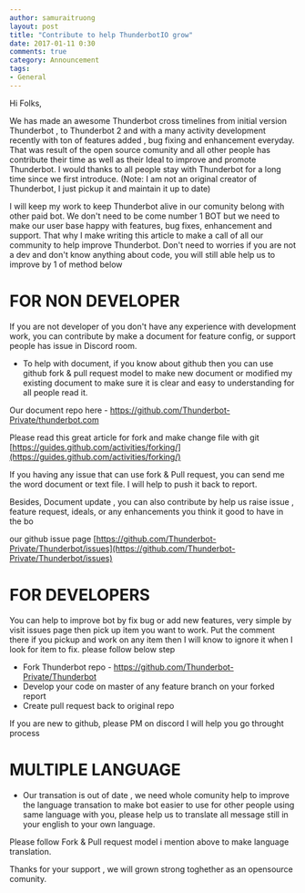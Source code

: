 ```yaml
---
author: samuraitruong
layout: post
title: "Contribute to help ThunderbotIO grow"
date: 2017-01-11 0:30
comments: true
category: Announcement
tags:
- General
---
```


Hi Folks,

We has made an awesome Thunderbot cross timelines from initial version Thunderbot , to Thunderbot 2 and with a many activity development recently with ton of features added , bug fixing and enhancement everyday. That was result of the open source comunity and all other people has contribute their time as well as their Ideal to improve and promote Thunderbot. I would thanks to all people stay with Thunderbot for a long time since we first introduce. (Note: I am not an original creator of Thunderbot, I just pickup it and maintain it up to date)

I will keep my work to keep Thunderbot alive in our comunity belong with other paid bot. We don't need to be come number 1 BOT but we need to make our user base happy with features, bug fixes, enhancement and support. That why I make writing this article to make a call of all our community to help improve Thunderbot. Don't need to worries if you are not a dev and don't know anything about code, you will still able help us to improve by 1 of method below

# FOR NON DEVELOPER
If you are not developer of you don't have any experience with development work, you can contribute by make a document for feature config, or support people has issue in Discord room.

- To help with document, if you know about github then you can use github fork & pull request model to make new document or modified my existing document to make sure it is clear and easy to understanding for all people read it. 

Our document repo here - https://github.com/Thunderbot-Private/thunderbot.com

Please read this great article for fork and make change file with git [https://guides.github.com/activities/forking/](https://guides.github.com/activities/forking/)

If you having any issue that can use fork & Pull request, you can send me the word document or text file. I will help to push it back to report. 

Besides, Document update , you can also contribute by help us raise issue , feature request, ideals, or any enhancements you think it good to have in the bo

our github issue page [https://github.com/Thunderbot-Private/Thunderbot/issues](https://github.com/Thunderbot-Private/Thunderbot/issues)


# FOR DEVELOPERS

You can help to improve bot by fix bug or add new features, very simple by visit issues page then pick up item you want to work. Put the comment there if you pickup and work on any item then I will know to ignore it when I look for item to fix. please follow below step

- Fork Thunderbot repo - https://github.com/Thunderbot-Private/Thunderbot
- Develop your code on master of any feature branch on your forked report
- Create pull request back to original repo


If you are new to github, please PM on discord I will help you go throught process


# MULTIPLE LANGUAGE
- Our transation is out of date , we need whole comunity help to improve the language transation to make bot easier to use for other people using same language with you, please help us to translate all message still in your english to your own language.

Please follow Fork & Pull request model i mention above to make language translation. 


Thanks for your support , we will grown strong toghether as an opensource comunity.





